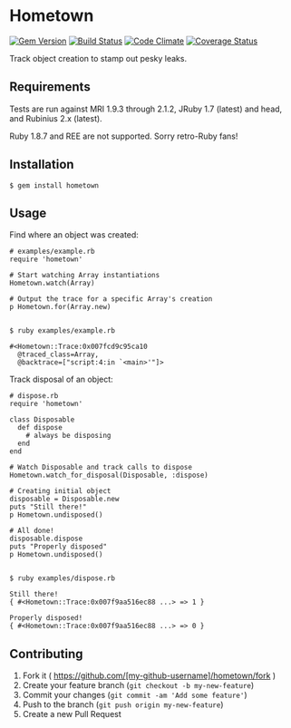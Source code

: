 # Hometown
[![Gem Version](https://badge.fury.io/rb/hometown.png)](http://badge.fury.io/rb/hometown)
[![Build Status](https://api.travis-ci.org/jasonrclark/hometown.png)](https://travis-ci.org/jasonrclark/hometown)
[![Code Climate](https://codeclimate.com/github/jasonrclark/hometown.png)](https://codeclimate.com/github/jasonrclark/hometown)
[![Coverage Status](https://coveralls.io/repos/jasonrclark/hometown/badge.png?branch=master)](https://coveralls.io/r/jasonrclark/hometown)

Track object creation to stamp out pesky leaks.

## Requirements
Tests are run against MRI 1.9.3 through 2.1.2, JRuby 1.7 (latest) and head, and Rubinius 2.x (latest).

Ruby 1.8.7 and REE are not supported. Sorry retro-Ruby fans!

## Installation

    $ gem install hometown

## Usage

Find where an object was created:

```
# examples/example.rb
require 'hometown'

# Start watching Array instantiations
Hometown.watch(Array)

# Output the trace for a specific Array's creation
p Hometown.for(Array.new)


$ ruby examples/example.rb

#<Hometown::Trace:0x007fcd9c95ca10
  @traced_class=Array,
  @backtrace=["script:4:in `<main>'"]>
```


Track disposal of an object:

```
# dispose.rb
require 'hometown'

class Disposable
  def dispose
    # always be disposing
  end
end

# Watch Disposable and track calls to dispose
Hometown.watch_for_disposal(Disposable, :dispose)

# Creating initial object
disposable = Disposable.new
puts "Still there!"
p Hometown.undisposed()

# All done!
disposable.dispose
puts "Properly disposed"
p Hometown.undisposed()


$ ruby examples/dispose.rb

Still there!
{ #<Hometown::Trace:0x007f9aa516ec88 ...> => 1 }

Properly disposed!
{ #<Hometown::Trace:0x007f9aa516ec88 ...> => 0 }
```

## Contributing

1. Fork it ( https://github.com/[my-github-username]/hometown/fork )
2. Create your feature branch (`git checkout -b my-new-feature`)
3. Commit your changes (`git commit -am 'Add some feature'`)
4. Push to the branch (`git push origin my-new-feature`)
5. Create a new Pull Request
